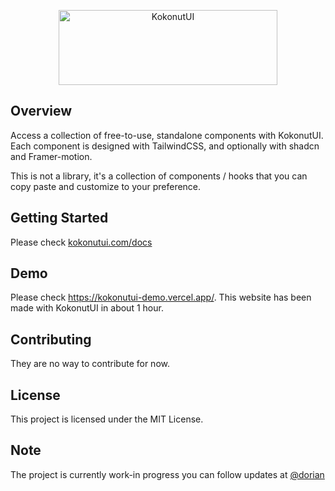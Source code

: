 <p align="center">
  <a href="https://kokonutui.com" target="_blank">
    <picture>
      <source media="(prefers-color-scheme: light)" srcset="https://ferf1mheo22r9ira.public.blob.vercel-storage.com/logo-text-black-5nhu7g0JeNUhIuSzJyMXc11GATRT5V.png">
      <source media="(prefers-color-scheme: dark)" srcset="https://ferf1mheo22r9ira.public.blob.vercel-storage.com/logo-text-white-ny4myAjOAftDwH1fsmwyA265oUcecd.png">
      <img alt="KokonutUI" src="https://raw.githubusercontent.com/kokonut-labs/kokonutui/refs/heads/main/public/logo-black.svg" width="350" height="120" style="max-width: 100%;">
    </picture>
  </a>
</p>

## Overview

Access a collection of free-to-use, standalone components with KokonutUI. Each component is designed with TailwindCSS, and optionally with shadcn and Framer-motion.

This is not a library, it's a collection of components / hooks that you can copy paste and customize to your preference.

## Getting Started

Please check [kokonutui.com/docs](https://kokonutui.com/docs)

## Demo

Please check https://kokonutui-demo.vercel.app/. This website has been made with KokonutUI in about 1 hour.

## Contributing

They are no way to contribute for now.

## License

This project is licensed under the MIT License.

## Note

The project is currently work-in progress you can follow updates at [@dorian](https://x.com/dorian_baffier)
